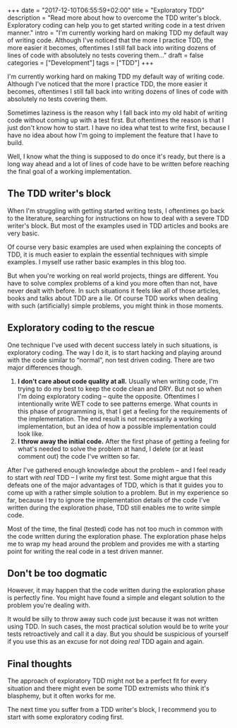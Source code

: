 +++
date = "2017-12-10T06:55:59+02:00"
title = "Exploratory TDD"
description = "Read more about how to overcome the TDD writer's block. Exploratory coding can help you to get started writing code in a test driven manner."
intro = "I'm currently working hard on making TDD my default way of writing code. Although I've noticed that the more I practice TDD, the more easier it becomes, oftentimes I still fall back into writing dozens of lines of code with absolutely no tests covering them..."
draft = false
categories = ["Development"]
tags = ["TDD"]
+++

I'm currently working hard on making TDD my default way of writing code. Although I've noticed that the more I practice TDD, the more easier it becomes, oftentimes I still fall back into writing dozens of lines of code with absolutely no tests covering them.

Sometimes laziness is the reason why I fall back into my old habit of writing code without coming up with a test first. But oftentimes the reason is that I just don't know how to start. I have no idea what test to write first, because I have no idea about how I'm going to implement the feature that I have to build. 

Well, I know what the thing is supposed to do once it's ready, but there is a long way ahead and a lot of lines of code have to be written before reaching the final goal of a working implementation.

## The TDD writer's block

When I'm struggling with getting started writing tests, I oftentimes go back to the literature, searching for instructions on how to deal with a severe TDD writer's block. But most of the examples used in TDD articles and books are very basic.

Of course very basic examples are used when explaining the concepts of TDD, it is much easier to explain the essential techniques with simple examples. I myself use rather basic examples in this blog too.

But when you're working on real world projects, things are different. You have to solve complex problems of a kind you more often than not, have never dealt with before. In such situations it feels like all of those articles, books and talks about TDD are a lie. Of course TDD works when dealing with such (artificially) simple problems, you might think in those moments.

## Exploratory coding to the rescue

One technique I've used with decent success lately in such situations, is exploratory coding. The way I do it, is to start hacking and playing around with the code similar to “normal”, non test driven coding. There are two major differences though.

1. **I don't care about code quality at all.** Usually when writing code, I'm trying to do my best to keep the code clean and DRY. But not so when I'm doing exploratory coding – quite the opposite. Oftentimes I intentionally write WET code to see patterns emerge. What counts in this phase of programming is, that I get a feeling for the requirements of the implementation. The end result is not necessarily a working implementation, but an idea of how a possible implementation could look like.
2. **I throw away the initial code.** After the first phase of getting a feeling for what's needed to solve the problem at hand, I delete (or at least comment out) the code I've written so far.

After I've gathered enough knowledge about the problem – and I feel ready to start with *real* TDD – I write my first test. Some might argue that this defeats one of the major advantages of TDD, which is that it guides you to come up with a rather simple solution to a problem. But in my experience so far, because I try to ignore the implementation details of the code I've written during the exploration phase, TDD still enables me to write simple code.

Most of the time, the final (tested) code has not too much in common with the code written during the exploration phase. The exploration phase helps me to wrap my head around the problem and provides me with a starting point for writing the real code in a test driven manner.

## Don't be too dogmatic

However, it may happen that the code written during the exploration phase is perfectly fine. You might have found a simple and elegant solution to the problem you're dealing with.

It would be silly to throw away such code just because it was not written using TDD. In such cases, the most practical solution would be to write your tests retroactively and call it a day. But you should be suspicious of yourself if you use this as an excuse for not doing *real* TDD again and again.

## Final thoughts

The approach of exploratory TDD might not be a perfect fit for every situation and there might even be some TDD extremists who think it's blasphemy, but it often works for me.

The next time you suffer from a TDD writer's block, I recommend you to start with some exploratory coding first.

